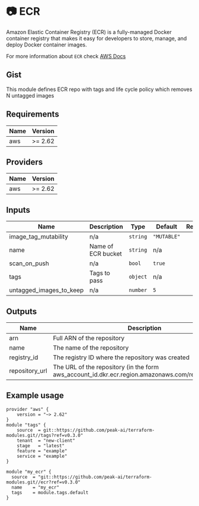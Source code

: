 # :camera: ECR

Amazon Elastic Container Registry (ECR) is a fully-managed Docker container registry that makes it easy for developers to store, manage, and deploy Docker container images.

For more information about `ECR` check [AWS Docs](https://aws.amazon.com/ecr/)

## Gist

This module defines ECR repo with tags and life cycle policy which removes N untagged images

## Requirements

| Name | Version |
|------|---------|
| aws | >= 2.62 |

## Providers

| Name | Version |
|------|---------|
| aws | >= 2.62 |

## Inputs

| Name | Description | Type | Default | Required |
|------|-------------|------|---------|:--------:|
| image\_tag\_mutability | n/a | `string` | `"MUTABLE"` | no |
| name | Name of ECR bucket | `string` | n/a | yes |
| scan\_on\_push | n/a | `bool` | `true` | no |
| tags | Tags to pass | `object` | n/a | yes |
| untagged\_images\_to\_keep | n/a | `number` | `5` | no |

## Outputs

| Name | Description |
|------|-------------|
| arn | Full ARN of the repository |
| name | The name of the repository |
| registry\_id | The registry ID where the repository was created |
| repository\_url | The URL of the repository (in the form aws\_account\_id.dkr.ecr.region.amazonaws.com/repositoryName) |

## Example usage

```hcl
provider "aws" {
    version = "~> 2.62"
}
module "tags" {
    source  = git::https://github.com/peak-ai/terraform-modules.git//tags?ref=v0.3.0"
    tenant  = "new-client"
    stage   = "latest"
    feature = "example"
    service = "example"
}

module "my_ecr" {
  source  = "git::https://github.com/peak-ai/terraform-modules.git//ecr?ref=v0.3.0"
  name    = "my_ecr"
  tags    = module.tags.default
}
```
